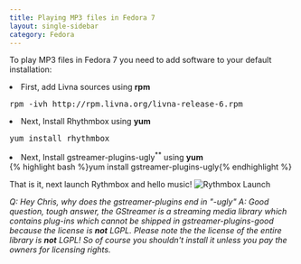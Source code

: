 ```yaml
---
title: Playing MP3 files in Fedora 7
layout: single-sidebar
category: Fedora
---
```


To play MP3 files in Fedora 7 you need to add software to your default installation:
<li>First, add Livna sources using <strong>rpm</strong></li>
<pre lang="bash">rpm -ivh http://rpm.livna.org/livna-release-6.rpm</pre>

<li>Next, Install Rhythmbox using <strong>yum</strong></li>
<pre lang="bash">yum install rhythmbox</pre>

<li>Next, Install gstreamer-plugins-ugly<sup>**</sup> using <strong>yum</strong></li>
{% highlight bash %}yum install gstreamer-plugins-ugly{% endhighlight %}

That is it, next launch Rythmbox and hello music!
<img src='http://chrisschuld.com/wp-content/uploads/2007/08/fedora-rythmbox-launch.png' alt='Rythmbox Launch' />

<em>Q&#58; Hey Chris, why does the gstreamer-plugins end in "-ugly"
A&#58; Good question, tough answer, the GStreamer is a streaming media library which contains plug-ins which cannot be shipped in gstreamer-plugins-good because the license is <strong>not</strong> LGPL.  Please note the the license of the entire library is <strong>not</strong> LGPL!  So of course you shouldn't install it unless you pay the owners for licensing rights.
</em>